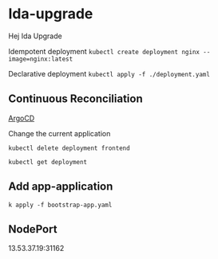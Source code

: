 # Ida-upgrade

Hej Ida Upgrade

Idempotent deployment
`kubectl create deployment nginx --image=nginx:latest`

Declarative deployment
`kubectl apply -f ./deployment.yaml`

## Continuous Reconciliation

[ArgoCD](https://learn-argo.ida.eficode.academy/applications/argocd/quotes-flask?view=tree&resource=)

Change the current application

`kubectl delete deployment frontend`

`kubectl get deployment`

## Add app-application

`k apply -f bootstrap-app.yaml `


## NodePort
13.53.37.19:31162
